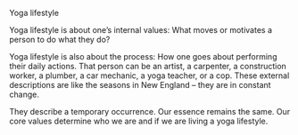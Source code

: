Yoga lifestyle

Yoga lifestyle is about one’s internal values: 
What moves or motivates a person to do what they do?

Yoga lifestyle is also about the process:
How one goes about performing their daily actions.
That person can be an artist, a carpenter, a construction worker,
a plumber, a car mechanic, a yoga teacher, or a cop.
These external descriptions are like the seasons in New England –
they are in constant change.

They describe a temporary occurrence. Our essence remains the same.
Our core values determine who we are and if we are living a yoga
lifestyle.
